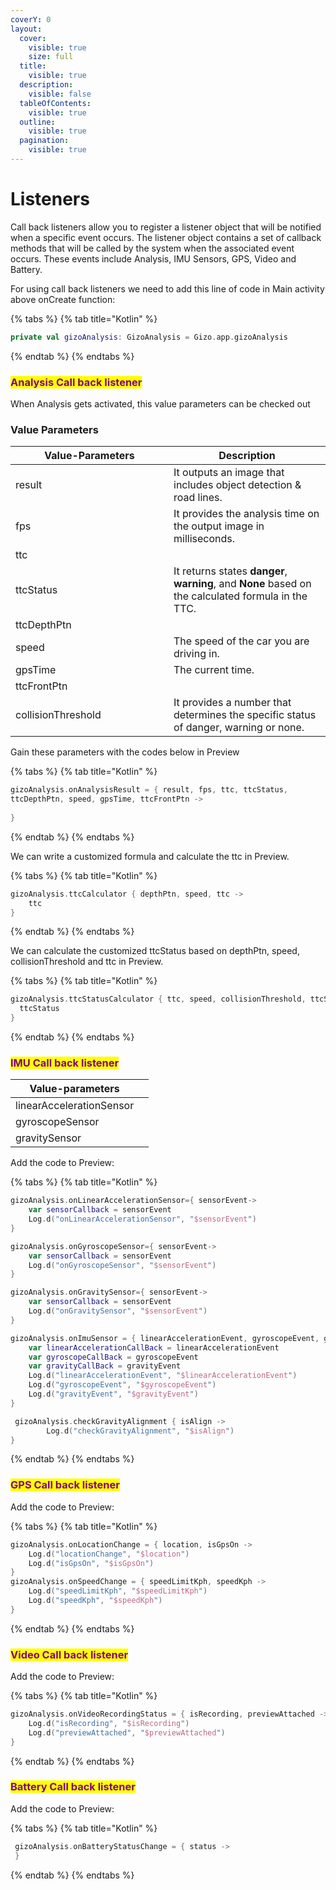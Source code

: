 ```yaml
---
coverY: 0
layout:
  cover:
    visible: true
    size: full
  title:
    visible: true
  description:
    visible: false
  tableOfContents:
    visible: true
  outline:
    visible: true
  pagination:
    visible: true
---
```


# Listeners

Call back listeners allow you to register a listener object that will be notified when a specific event occurs. The listener object contains a set of callback methods that will be called by the system when the associated event occurs. These events include Analysis, IMU Sensors, GPS, Video and Battery.

For using call back listeners we need to add this line of code in Main activity above onCreate function:

{% tabs %}
{% tab title="Kotlin" %}
```kotlin
private val gizoAnalysis: GizoAnalysis = Gizo.app.gizoAnalysis
```
{% endtab %}
{% endtabs %}

### <mark style="color:purple;">Analysis Call back listener</mark>

When Analysis gets activated, this value parameters can be checked out

### Value Parameters

<table><thead><tr><th width="237">Value-Parameters</th><th>Description</th></tr></thead><tbody><tr><td>result</td><td>It outputs an image that includes object detection &#x26; road lines.</td></tr><tr><td>fps</td><td>It provides the analysis time on the output image in milliseconds.</td></tr><tr><td>ttc</td><td></td></tr><tr><td>ttcStatus</td><td>It returns states <strong>danger</strong>, <strong>warning</strong>, and <strong>None</strong> based on the calculated formula in the TTC.</td></tr><tr><td>ttcDepthPtn</td><td></td></tr><tr><td>speed</td><td>The speed of the car you are driving in.</td></tr><tr><td>gpsTime</td><td>The current time.</td></tr><tr><td>ttcFrontPtn</td><td></td></tr><tr><td>collisionThreshold </td><td>It provides a number that determines the specific status of danger, warning or none.</td></tr></tbody></table>



Gain these parameters with the codes below in Preview

{% tabs %}
{% tab title="Kotlin" %}
```kotlin
gizoAnalysis.onAnalysisResult = { result, fps, ttc, ttcStatus,
ttcDepthPtn, speed, gpsTime, ttcFrontPtn ->
 
}
```
{% endtab %}
{% endtabs %}



We can write a customized formula and calculate the ttc in Preview.

{% tabs %}
{% tab title="Kotlin" %}
```kotlin
gizoAnalysis.ttcCalculator { depthPtn, speed, ttc ->
    ttc
}
```
{% endtab %}
{% endtabs %}



We can calculate the customized ttcStatus based on depthPtn, speed, collisionThreshold and ttc in Preview.

{% tabs %}
{% tab title="Kotlin" %}
```kotlin
gizoAnalysis.ttcStatusCalculator { ttc, speed, collisionThreshold, ttcStatus ->
  ttcStatus
}
```
{% endtab %}
{% endtabs %}

### <mark style="color:purple;">IMU Call back listener</mark>



| Value-parameters         |   |
| ------------------------ | - |
| linearAccelerationSensor |   |
| gyroscopeSensor          |   |
| gravitySensor            |   |

Add the code to Preview:

{% tabs %}
{% tab title="Kotlin" %}
```kotlin
gizoAnalysis.onLinearAccelerationSensor={ sensorEvent->
    var sensorCallback = sensorEvent
    Log.d("onLinearAccelerationSensor", "$sensorEvent")
}

gizoAnalysis.onGyroscopeSensor={ sensorEvent->
    var sensorCallback = sensorEvent
    Log.d("onGyroscopeSensor", "$sensorEvent")
}

gizoAnalysis.onGravitySensor={ sensorEvent->
    var sensorCallback = sensorEvent
    Log.d("onGravitySensor", "$sensorEvent")
}

gizoAnalysis.onImuSensor = { linearAccelerationEvent, gyroscopeEvent, gravityEvent ->
    var linearAccelerationCallBack = linearAccelerationEvent
    var gyroscopeCallBack = gyroscopeEvent
    var gravityCallBack = gravityEvent
    Log.d("linearAccelerationEvent", "$linearAccelerationEvent")
    Log.d("gyroscopeEvent", "$gyroscopeEvent")
    Log.d("gravityEvent", "$gravityEvent")
}

 gizoAnalysis.checkGravityAlignment { isAlign ->
        Log.d("checkGravityAlignment", "$isAlign")
}
```
{% endtab %}
{% endtabs %}

### <mark style="color:purple;">GPS Call back listener</mark>

Add the code to Preview:

{% tabs %}
{% tab title="Kotlin" %}
```kotlin
gizoAnalysis.onLocationChange = { location, isGpsOn ->
    Log.d("locationChange", "$location")
    Log.d("isGpsOn", "$isGpsOn")
}
gizoAnalysis.onSpeedChange = { speedLimitKph, speedKph ->
    Log.d("speedLimitKph", "$speedLimitKph")
    Log.d("speedKph", "$speedKph")
}
```
{% endtab %}
{% endtabs %}



### <mark style="color:purple;">Video Call back listener</mark>

Add the code to Preview:

{% tabs %}
{% tab title="Kotlin" %}
```kts
gizoAnalysis.onVideoRecordingStatus = { isRecording, previewAttached ->
    Log.d("isRecording", "$isRecording")
    Log.d("previewAttached", "$previewAttached")
}
```
{% endtab %}
{% endtabs %}



### <mark style="color:purple;">Battery Call back listener</mark>

Add the code to Preview:

{% tabs %}
{% tab title="Kotlin" %}
```kotlin
 gizoAnalysis.onBatteryStatusChange = { status ->
 }
```
{% endtab %}
{% endtabs %}
